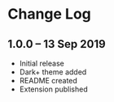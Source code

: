 # Change Log

## 1.0.0 – 13 Sep 2019

- Initial release
- Dark+ theme added
- README created
- Extension published
